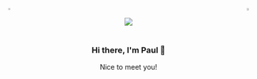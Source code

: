 <div align="center">
  <div style="display: flex; justify-content: space-between;">
    <picture>
      <source
        srcset="https://github-readme-stats.vercel.app/api?username=paulflake&show_icons=true&theme=dark&bg_color=0D1117,151B23"
        media="(prefers-color-scheme: dark)"
      />
      <source
        srcset="https://github-readme-stats.vercel.app/api?username=paulflake&show_icons=true"
        media="(prefers-color-scheme: light), (prefers-color-scheme: no-preference)"
      />
      <img width="45%" src="https://github-readme-stats.vercel.app/api?username=paulflake&show_icons=true" />
    </picture>
    <picture>
      <source
        srcset="https://github-readme-streak-stats.herokuapp.com?user=paulflake&theme=dark&background=0D1117,151B23"
        media="(prefers-color-scheme: dark)"
      />
      <source
        srcset="https://github-readme-streak-stats.herokuapp.com?user=paulflake&theme=dark&background=0D1117,151B23"
        media="(prefers-color-scheme: light), (prefers-color-scheme: no-preference)"
      />
      <img width="48%" src="https://github-readme-streak-stats.herokuapp.com?user=paulflake&theme=dark&background=0D1117,151B23" />
    </picture>
  </div>
  <picture>
    <source
      srcset="https://github-readme-stats.vercel.app/api/top-langs/?username=paulflake&show_icons=true&layout=compact&theme=dark&bg_color=0D1117,151B23"
      media="(prefers-color-scheme: dark)"
    />
    <source
      srcset="https://github-readme-stats.vercel.app/api/top-langs/?username=paulflake&show_icons=true&layout=compact"
      media="(prefers-color-scheme: light), (prefers-color-scheme: no-preference)"
    />
    <img src="https://github-readme-stats.vercel.app/api/top-langs/?username=paulflake&show_icons=true&layout=compact" />
  </picture>
  <br><br>
  
### Hi there, I'm Paul 👋
Nice to meet you!

</div>
<br>
